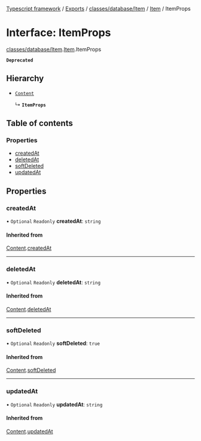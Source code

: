[Typescript framework](../index.md) / [Exports](../modules.md) / [classes/database/Item](../modules/classes_database_Item.md) / [Item](../modules/classes_database_Item.Item.md) / ItemProps

# Interface: ItemProps

[classes/database/Item](../modules/classes_database_Item.md).[Item](../modules/classes_database_Item.Item.md).ItemProps

**`Deprecated`**

 

## Hierarchy

- [`Content`](classes_database_Item.Item.Content.md)

  ↳ **`ItemProps`**

## Table of contents

### Properties

- [createdAt](classes_database_Item.Item.ItemProps.md#createdat)
- [deletedAt](classes_database_Item.Item.ItemProps.md#deletedat)
- [softDeleted](classes_database_Item.Item.ItemProps.md#softdeleted)
- [updatedAt](classes_database_Item.Item.ItemProps.md#updatedat)

## Properties

### createdAt

• `Optional` `Readonly` **createdAt**: `string`

#### Inherited from

[Content](classes_database_Item.Item.Content.md).[createdAt](classes_database_Item.Item.Content.md#createdat)

___

### deletedAt

• `Optional` `Readonly` **deletedAt**: `string`

#### Inherited from

[Content](classes_database_Item.Item.Content.md).[deletedAt](classes_database_Item.Item.Content.md#deletedat)

___

### softDeleted

• `Optional` `Readonly` **softDeleted**: ``true``

#### Inherited from

[Content](classes_database_Item.Item.Content.md).[softDeleted](classes_database_Item.Item.Content.md#softdeleted)

___

### updatedAt

• `Optional` `Readonly` **updatedAt**: `string`

#### Inherited from

[Content](classes_database_Item.Item.Content.md).[updatedAt](classes_database_Item.Item.Content.md#updatedat)
